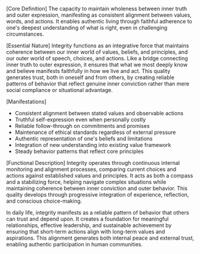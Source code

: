 [Core Definition]
The capacity to maintain wholeness between inner truth and outer expression, manifesting as consistent alignment between values, words, and actions. It enables authentic living through faithful adherence to one's deepest understanding of what is right, even in challenging circumstances.

[Essential Nature]
Integrity functions as an integrative force that maintains coherence between our inner world of values, beliefs, and principles, and our outer world of speech, choices, and actions. Like a bridge connecting inner truth to outer expression, it ensures that what we most deeply know and believe manifests faithfully in how we live and act. This quality generates trust, both in oneself and from others, by creating reliable patterns of behavior that reflect genuine inner conviction rather than mere social compliance or situational advantage.

[Manifestations]
- Consistent alignment between stated values and observable actions
- Truthful self-expression even when personally costly
- Reliable follow-through on commitments and promises
- Maintenance of ethical standards regardless of external pressure
- Authentic representation of one's beliefs and limitations
- Integration of new understanding into existing value framework
- Steady behavior patterns that reflect core principles

[Functional Description]
Integrity operates through continuous internal monitoring and alignment processes, comparing current choices and actions against established values and principles. It acts as both a compass and a stabilizing force, helping navigate complex situations while maintaining coherence between inner conviction and outer behavior. This quality develops through progressive integration of experience, reflection, and conscious choice-making.

In daily life, integrity manifests as a reliable pattern of behavior that others can trust and depend upon. It creates a foundation for meaningful relationships, effective leadership, and sustainable achievement by ensuring that short-term actions align with long-term values and aspirations. This alignment generates both internal peace and external trust, enabling authentic participation in human communities.
